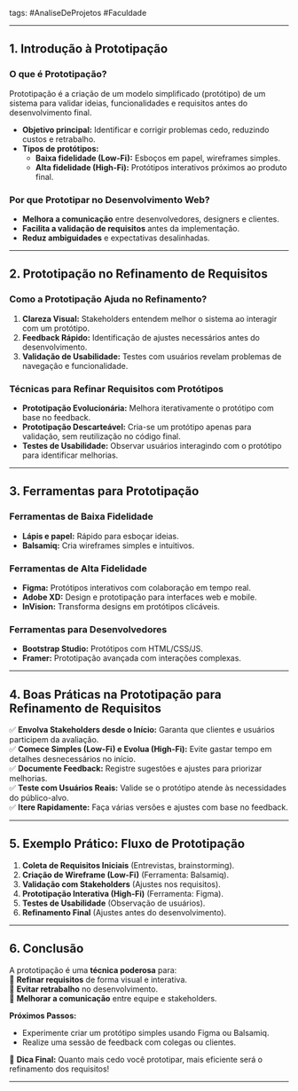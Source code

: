 tags: #AnaliseDeProjetos #Faculdade 
___
## **1. Introdução à Prototipação**  

### **O que é Prototipação?**  
Prototipação é a criação de um modelo simplificado (protótipo) de um sistema para validar ideias, funcionalidades e requisitos antes do desenvolvimento final.  

- **Objetivo principal:** Identificar e corrigir problemas cedo, reduzindo custos e retrabalho.  
- **Tipos de protótipos:**  
  - **Baixa fidelidade (Low-Fi):** Esboços em papel, wireframes simples.  
  - **Alta fidelidade (High-Fi):** Protótipos interativos próximos ao produto final.  

### **Por que Prototipar no Desenvolvimento Web?**  
- **Melhora a comunicação** entre desenvolvedores, designers e clientes.  
- **Facilita a validação de requisitos** antes da implementação.  
- **Reduz ambiguidades** e expectativas desalinhadas.  

---

## **2. Prototipação no Refinamento de Requisitos**  

### **Como a Prototipação Ajuda no Refinamento?**  
1. **Clareza Visual:** Stakeholders entendem melhor o sistema ao interagir com um protótipo.  
2. **Feedback Rápido:** Identificação de ajustes necessários antes do desenvolvimento.  
3. **Validação de Usabilidade:** Testes com usuários revelam problemas de navegação e funcionalidade.  

### **Técnicas para Refinar Requisitos com Protótipos**  
- **Prototipação Evolucionária:** Melhora iterativamente o protótipo com base no feedback.  
- **Prototipação Descarteável:** Cria-se um protótipo apenas para validação, sem reutilização no código final.  
- **Testes de Usabilidade:** Observar usuários interagindo com o protótipo para identificar melhorias.  

---

## **3. Ferramentas para Prototipação**  

### **Ferramentas de Baixa Fidelidade**  
- **Lápis e papel:** Rápido para esboçar ideias.  
- **Balsamiq:** Cria wireframes simples e intuitivos.  

### **Ferramentas de Alta Fidelidade**  
- **Figma:** Protótipos interativos com colaboração em tempo real.  
- **Adobe XD:** Design e prototipação para interfaces web e mobile.  
- **InVision:** Transforma designs em protótipos clicáveis.  

### **Ferramentas para Desenvolvedores**  
- **Bootstrap Studio:** Protótipos com HTML/CSS/JS.  
- **Framer:** Prototipação avançada com interações complexas.  

---

## **4. Boas Práticas na Prototipação para Refinamento de Requisitos**  

✅ **Envolva Stakeholders desde o Início:** Garanta que clientes e usuários participem da avaliação.  
✅ **Comece Simples (Low-Fi) e Evolua (High-Fi):** Evite gastar tempo em detalhes desnecessários no início.  
✅ **Documente Feedback:** Registre sugestões e ajustes para priorizar melhorias.  
✅ **Teste com Usuários Reais:** Valide se o protótipo atende às necessidades do público-alvo.  
✅ **Itere Rapidamente:** Faça várias versões e ajustes com base no feedback.  

---

## **5. Exemplo Prático: Fluxo de Prototipação**  

1. **Coleta de Requisitos Iniciais** (Entrevistas, brainstorming).  
2. **Criação de Wireframe (Low-Fi)** (Ferramenta: Balsamiq).  
3. **Validação com Stakeholders** (Ajustes nos requisitos).  
4. **Prototipação Interativa (High-Fi)** (Ferramenta: Figma).  
5. **Testes de Usabilidade** (Observação de usuários).  
6. **Refinamento Final** (Ajustes antes do desenvolvimento).  

---

## **6. Conclusão**  

A prototipação é uma **técnica poderosa** para:  
🔹 **Refinar requisitos** de forma visual e interativa.  
🔹 **Evitar retrabalho** no desenvolvimento.  
🔹 **Melhorar a comunicação** entre equipe e stakeholders.  

**Próximos Passos:**  
- Experimente criar um protótipo simples usando Figma ou Balsamiq.  
- Realize uma sessão de feedback com colegas ou clientes.  

📌 **Dica Final:** Quanto mais cedo você prototipar, mais eficiente será o refinamento dos requisitos!  

---

